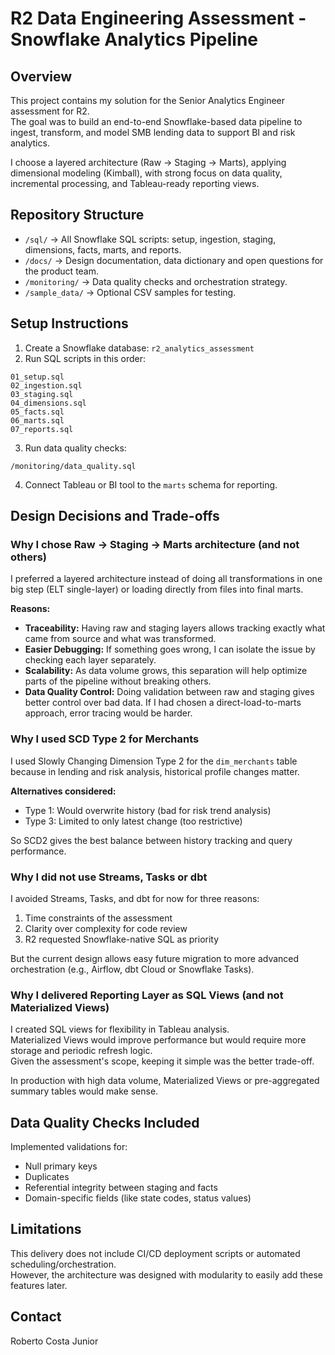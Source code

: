 
# R2 Data Engineering Assessment - Snowflake Analytics Pipeline

## Overview

This project contains my solution for the Senior Analytics Engineer assessment for R2.  
The goal was to build an end-to-end Snowflake-based data pipeline to ingest, transform, and model SMB lending data to support BI and risk analytics.

I choose a layered architecture (Raw → Staging → Marts), applying dimensional modeling (Kimball), with strong focus on data quality, incremental processing, and Tableau-ready reporting views.

## Repository Structure

- `/sql/` → All Snowflake SQL scripts: setup, ingestion, staging, dimensions, facts, marts, and reports.
- `/docs/` → Design documentation, data dictionary and open questions for the product team.
- `/monitoring/` → Data quality checks and orchestration strategy.
- `/sample_data/` → Optional CSV samples for testing.

## Setup Instructions

1. Create a Snowflake database: `r2_analytics_assessment`
2. Run SQL scripts in this order:

```
01_setup.sql
02_ingestion.sql
03_staging.sql
04_dimensions.sql
05_facts.sql
06_marts.sql
07_reports.sql
```

3. Run data quality checks:

```
/monitoring/data_quality.sql
```

4. Connect Tableau or BI tool to the `marts` schema for reporting.

## Design Decisions and Trade-offs

### Why I chose Raw → Staging → Marts architecture (and not others)

I preferred a layered architecture instead of doing all transformations in one big step (ELT single-layer) or loading directly from files into final marts.

**Reasons:**

- **Traceability:** Having raw and staging layers allows tracking exactly what came from source and what was transformed.
- **Easier Debugging:** If something goes wrong, I can isolate the issue by checking each layer separately.
- **Scalability:** As data volume grows, this separation will help optimize parts of the pipeline without breaking others.
- **Data Quality Control:** Doing validation between raw and staging gives better control over bad data. If I had chosen a direct-load-to-marts approach, error tracing would be harder.

### Why I used SCD Type 2 for Merchants

I used Slowly Changing Dimension Type 2 for the `dim_merchants` table because in lending and risk analysis, historical profile changes matter.

**Alternatives considered:**

- Type 1: Would overwrite history (bad for risk trend analysis)
- Type 3: Limited to only latest change (too restrictive)

So SCD2 gives the best balance between history tracking and query performance.

### Why I did not use Streams, Tasks or dbt

I avoided Streams, Tasks, and dbt for now for three reasons:

1. Time constraints of the assessment
2. Clarity over complexity for code review
3. R2 requested Snowflake-native SQL as priority

But the current design allows easy future migration to more advanced orchestration (e.g., Airflow, dbt Cloud or Snowflake Tasks).

### Why I delivered Reporting Layer as SQL Views (and not Materialized Views)

I created SQL views for flexibility in Tableau analysis.  
Materialized Views would improve performance but would require more storage and periodic refresh logic.  
Given the assessment's scope, keeping it simple was the better trade-off.

In production with high data volume, Materialized Views or pre-aggregated summary tables would make sense.

## Data Quality Checks Included

Implemented validations for:

- Null primary keys
- Duplicates
- Referential integrity between staging and facts
- Domain-specific fields (like state codes, status values)

## Limitations

This delivery does not include CI/CD deployment scripts or automated scheduling/orchestration.  
However, the architecture was designed with modularity to easily add these features later.

## Contact

Roberto Costa Junior
